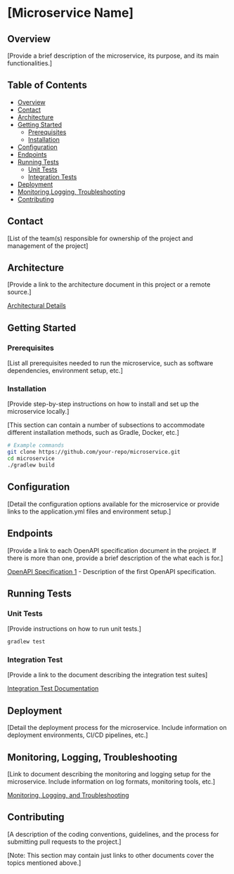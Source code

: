 # [Microservice Name]

## Overview

[Provide a brief description of the microservice, its purpose, and its main functionalities.]

## Table of Contents

- [Overview](#overview)
- [Contact](#contact)
- [Architecture](#architecture)
- [Getting Started](#getting-started)
  - [Prerequisites](#prerequisites)
  - [Installation](#installation)
- [Configuration](#configuration)
- [Endpoints](#endpoints)
- [Running Tests](#running-tests)
  - [Unit Tests](#unit-tests)
  - [Integration Tests](#integration-tests)
- [Deployment](#deployment)
- [Monitoring,Logging, Troubleshooting](#monitoring-and-logging)
- [Contributing](#contributing)

## Contact

[List of the team(s) responsible for ownership of the project and management of the project]

## Architecture

[Provide a link to the architecture document in this project or a remote source.]

[Architectural Details](./docs/architecture.md)


## Getting Started

### Prerequisites

[List all prerequisites needed to run the microservice, such as software dependencies, environment setup, etc.]

### Installation

[Provide step-by-step instructions on how to install and set up the microservice locally.]

[This section can contain a number of subsections to accommodate different installation methods, such as Gradle, Docker, etc.]

```bash
# Example commands
git clone https://github.com/your-repo/microservice.git
cd microservice
./gradlew build
```

## Configuration

[Detail the configuration options available for the microservice or provide links to the application.yml files and environment setup.]


## Endpoints

[Provide a link to each OpenAPI specification document in the project. If there is more than one, provide a brief description of the what each is for.]

[OpenAPI Specification 1](./src/main/resources/open-api/service-api.yml) - Description of the first OpenAPI specification.


## Running Tests

### Unit Tests
[Provide instructions on how to run unit tests.]

```bash
gradlew test
```

### Integration Test

[Provide a link to the document describing the integration test suites]

[Integration Test Documentation](./src/intTest/Readme.md)

## Deployment 

[Detail the deployment process for the microservice. Include information on deployment environments, CI/CD pipelines, etc.]


## Monitoring, Logging, Troubleshooting

[Link to document describing the monitoring and logging setup for the microservice. Include information on log formats, monitoring tools, etc.]

[Monitoring, Logging, and Troubleshooting](./docs/ops.md)

## Contributing

[A description of the coding conventions, guidelines, and the process for submitting pull requests to the project.]

[Note: This section may contain just links to other documents cover the topics mentioned above.]



